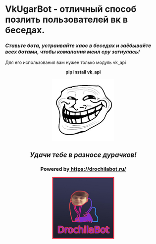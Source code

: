 <h1>VkUgarBot - отличный способ позлить пользователей вк в беседах.</h1>
<h3><i>Ставьте бота, устраивайте хаос в беседах и заёбывайте всех ботами, чтобы комапания меил сру загнулась!</i></h3>
Для его использования вам нужен только модуль vk_api
<p align="center"><b>pip install vk_api<b></p>
<p align="center"><img src="trol.jpg" width="200" height="200"></img></p>
<h2 align="center"><i>Удачи тебе в разносе дурачков!</i></h2>
<h3 align="center">Powered by<a href="https://drochilabot.ru/"> https://drochilabot.ru/</a></h3>
<p align="center"><img src="drochila.jpg" width="200" height="200"></img></p>

